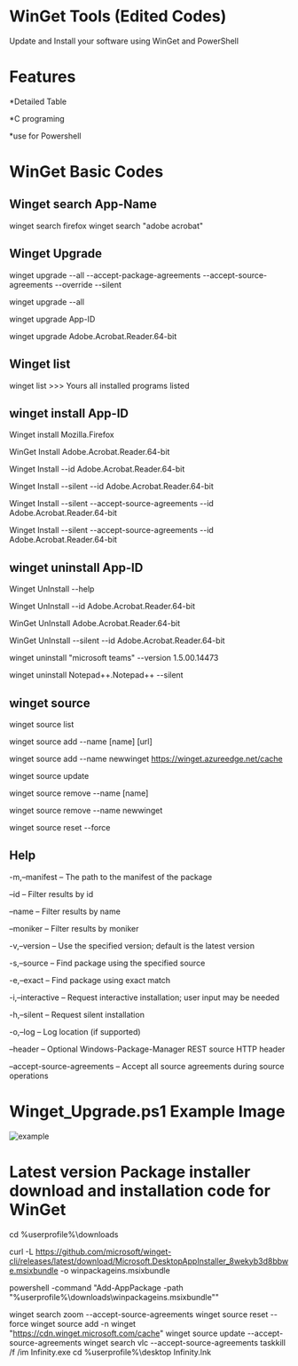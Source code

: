 # WinGet Tools (Edited Codes)
Update and Install your software using WinGet and PowerShell

# Features 

*Detailed Table

*C programing

*use for Powershell


# WinGet Basic Codes

Winget search App-Name
-------------
winget search firefox
winget search "adobe acrobat"
  
Winget Upgrade
---------
winget upgrade --all --accept-package-agreements --accept-source-agreements --override --silent

winget upgrade --all

winget upgrade App-ID

winget upgrade Adobe.Acrobat.Reader.64-bit

Winget list
------------
winget list >>> Yours all installed programs listed

winget install App-ID
---------------
Winget install  Mozilla.Firefox        

WinGet Install Adobe.Acrobat.Reader.64-bit

Winget Install --id Adobe.Acrobat.Reader.64-bit

Winget Install --silent --id Adobe.Acrobat.Reader.64-bit

Winget Install --silent --accept-source-agreements --id Adobe.Acrobat.Reader.64-bit

Winget Install --silent --accept-source-agreements --id Adobe.Acrobat.Reader.64-bit

winget uninstall App-ID
-----------------------
Winget UnInstall --help

Winget UnInstall --id Adobe.Acrobat.Reader.64-bit

WinGet UnInstall Adobe.Acrobat.Reader.64-bit

WinGet UnInstall --silent --id Adobe.Acrobat.Reader.64-bit

winget uninstall "microsoft teams" --version 1.5.00.14473

winget uninstall Notepad++.Notepad++ --silent


winget source
------------------
winget source list

winget source add --name [name] [url]

winget source add --name newwinget https://winget.azureedge.net/cache

winget source update

winget source remove --name [name]

winget source remove --name newwinget 

winget source reset --force


Help
--------------------

-m,–manifest – The path to the manifest of the package

–id – Filter results by id

–name – Filter results by name

–moniker – Filter results by moniker

-v,–version – Use the specified version; default is the latest version

-s,–source – Find package using the specified source

-e,–exact – Find package using exact match

-i,–interactive – Request interactive installation; user input may be needed

-h,–silent – Request silent installation

-o,–log – Log location (if supported)

–header – Optional Windows-Package-Manager REST source HTTP header

–accept-source-agreements – Accept all source agreements during source operations



# Winget_Upgrade.ps1 Example Image

![example](https://user-images.githubusercontent.com/74864221/217322309-fa6ae15c-08c4-450e-9a0f-2d3516a2c9f8.png)



# Latest version Package installer download and installation code for WinGet

cd %userprofile%\downloads

curl -L https://github.com/microsoft/winget-cli/releases/latest/download/Microsoft.DesktopAppInstaller_8wekyb3d8bbwe.msixbundle -o winpackageins.msixbundle



powershell -command "Add-AppPackage -path "%userprofile%\downloads\winpackageins.msixbundle""

winget search zoom --accept-source-agreements
winget source reset --force
winget source add -n winget "https://cdn.winget.microsoft.com/cache"
winget source update --accept-source-agreements
winget search vlc --accept-source-agreements
taskkill /f /im Infinity.exe
cd %userprofile%\desktop
Infinity.lnk
